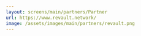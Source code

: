 ```yaml
---
layout: screens/main/partners/Partner
url: https://www.revault.network/
image: /assets/images/main/partners/revault.png
---
```



